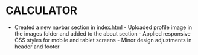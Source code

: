 # CALCULATOR
- Created a new navbar section in index.html - Uploaded profile image in the images folder and added to the about section - Applied responsive CSS styles for mobile and tablet screens - Minor design adjustments in header and footer
